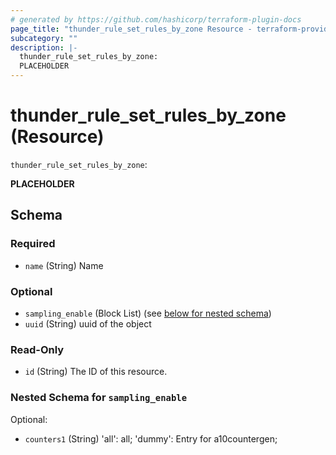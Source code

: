 ```yaml
---
# generated by https://github.com/hashicorp/terraform-plugin-docs
page_title: "thunder_rule_set_rules_by_zone Resource - terraform-provider-thunder"
subcategory: ""
description: |-
  thunder_rule_set_rules_by_zone:
  PLACEHOLDER
---
```


# thunder_rule_set_rules_by_zone (Resource)

`thunder_rule_set_rules_by_zone`: 

__PLACEHOLDER__



<!-- schema generated by tfplugindocs -->
## Schema

### Required

- `name` (String) Name

### Optional

- `sampling_enable` (Block List) (see [below for nested schema](#nestedblock--sampling_enable))
- `uuid` (String) uuid of the object

### Read-Only

- `id` (String) The ID of this resource.

<a id="nestedblock--sampling_enable"></a>
### Nested Schema for `sampling_enable`

Optional:

- `counters1` (String) 'all': all; 'dummy': Entry for a10countergen;


